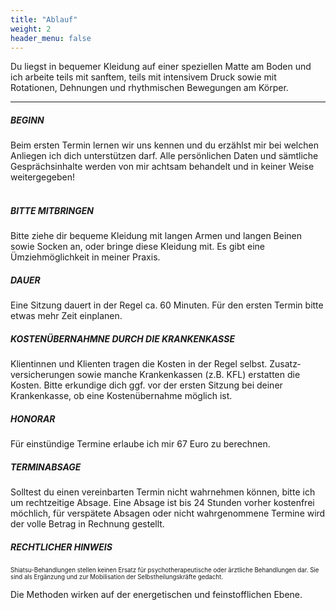 ```yaml
---
title: "Ablauf"
weight: 2
header_menu: false
---
```


Du liegst in bequemer Kleidung auf einer speziellen Matte am Boden und ich arbeite teils mit sanftem, teils mit intensivem Druck sowie mit Rotationen, Dehnungen und rhythmischen Bewegungen am Körper. 

---

##### BEGINN
Beim ersten Termin lernen wir uns kennen und du erzählst mir bei welchen Anliegen ich dich unterstützen darf. 
Alle persönlichen Daten und sämtliche Gesprächsinhalte werden von mir achtsam behandelt und in keiner Weise weitergegeben!  
<br>

##### BITTE MITBRINGEN
Bitte ziehe dir bequeme Kleidung mit langen Armen und langen Beinen sowie Socken an, oder bringe diese Kleidung mit. Es gibt eine Ümziehmöglichkeit in meiner Praxis.  <br>

##### DAUER
Eine Sitzung dauert in der Regel ca. 60 Minuten. Für den ersten Termin bitte etwas mehr Zeit einplanen.  <br>

##### KOSTENÜBERNAHMNE DURCH DIE KRANKENKASSE
Klientinnen und Klienten tragen die Kosten in der Regel selbst. Zusatz­versicherungen sowie manche Kranken­kassen (z.B. KFL) erstatten die Kosten. Bitte erkundige dich ggf. vor der ersten Sitzung bei deiner Krankenkasse, ob eine Kosten­übernahme möglich ist.  <br>

##### HONORAR
Für einstündige Termine erlaube ich mir 67 Euro zu berechnen.  <br>

##### TERMINABSAGE
Solltest du einen vereinbarten Termin nicht wahrnehmen können, bitte ich um rechtzeitige Absage. Eine Absage ist bis 24 Stunden vorher kostenfrei möchlich, für verspätete Absagen oder nicht wahrgenommene Termine wird der volle Betrag in Rechnung gestellt.  <br>



<!--![Nice picture to make you pay me ;-)](images/21.jpg)-->
##### RECHTLICHER HINWEIS

<sub><sub>Shiatsu-Behandlungen stellen keinen Ersatz für psychotherapeutische oder ärztliche Behandlungen dar. Sie sind als Ergänzung und zur Mobilisation der Selbstheilungskräfte gedacht.

Die Methoden wirken auf der energetischen und feinstofflichen Ebene.</sub>

<!---

## Chef Consulting

Did you see the picture above? I can show you how to go from

![Let us get started on a clean slate](images/22.jpg)

to

![Let us get started on a clean slate](images/23.jpg)

in estimated seconds.

---

Want to learn more about my services?

Check out [this page](services) I created. It carries a lot more details... -->
